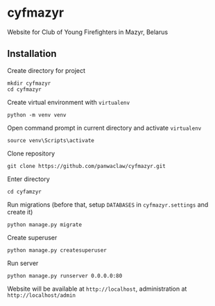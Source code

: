 # cyfmazyr
Website for Club of Young Firefighters in Mazyr, Belarus

## Installation

Create directory for project
```
mkdir cyfmazyr
cd cyfmazyr
```

Create virtual environment with `virtualenv`
```
python -m venv venv
```

Open command prompt in current directory and activate `virtualenv`
```
source venv\Scripts\activate
```

Clone repository
```
git clone https://github.com/panwaclaw/cyfmazyr.git
```

Enter directory
```
cd cyfamzyr
```

Run migrations (before that, setup `DATABASES` in `cyfmazyr.settings` and create it)
```
python manage.py migrate
```

Create superuser
```
python manage.py createsuperuser
```

Run server
```
python manage.py runserver 0.0.0.0:80
```

Website will be available at ```http://localhost```, administration at ```http://localhost/admin```
